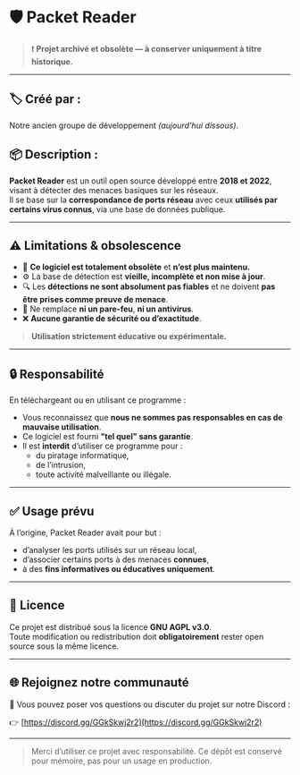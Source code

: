 # 🛡️ Packet Reader

> ❗ **Projet archivé et obsolète — à conserver uniquement à titre historique.**

---

## 🏷️ Créé par :
Notre ancien groupe de développement *(aujourd’hui dissous)*.

## 📦 Description :
**Packet Reader** est un outil open source développé entre **2018 et 2022**, visant à détecter des menaces basiques sur les réseaux.  
Il se base sur la **correspondance de ports réseau** avec ceux **utilisés par certains virus connus**, via une base de données publique.

---

## ⚠️ Limitations & obsolescence

- 🛑 **Ce logiciel est totalement obsolète** et **n’est plus maintenu.**
- ⚙️ La base de détection est **vieille, incomplète et non mise à jour**.
- 🔍 Les **détections ne sont absolument pas fiables** et ne doivent **pas être prises comme preuve de menace**.
- 🧱 Ne remplace **ni un pare-feu**, **ni un antivirus**.
- ❌ **Aucune garantie de sécurité ou d’exactitude**.

> **Utilisation strictement éducative ou expérimentale.**

---

## 🔒 Responsabilité

En téléchargeant ou en utilisant ce programme :

- Vous reconnaissez que **nous ne sommes pas responsables en cas de mauvaise utilisation**.
- Ce logiciel est fourni **"tel quel" sans garantie**.
- Il est **interdit** d’utiliser ce programme pour :
  - du piratage informatique,
  - de l’intrusion,
  - toute activité malveillante ou illégale.

---

## ✅ Usage prévu

À l’origine, Packet Reader avait pour but :

- d’analyser les ports utilisés sur un réseau local,
- d’associer certains ports à des menaces **connues**,
- à des **fins informatives ou éducatives uniquement**.

---

## 📜 Licence

Ce projet est distribué sous la licence **GNU AGPL v3.0**.  
Toute modification ou redistribution doit **obligatoirement** rester open source sous la même licence.

---

## 🌐 Rejoignez notre communauté

💬 Vous pouvez poser vos questions ou discuter du projet sur notre Discord :

👉 [https://discord.gg/GGkSkwj2r2](https://discord.gg/GGkSkwj2r2)

---

> Merci d’utiliser ce projet avec responsabilité. Ce dépôt est conservé pour mémoire, pas pour un usage en production.
